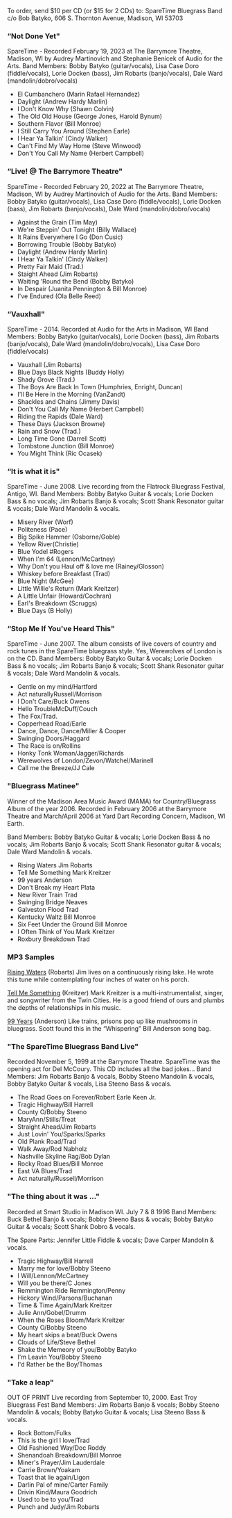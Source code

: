 To order, send $10 per CD (or $15 for 2 CDs) to: SpareTime Bluegrass Band c/o Bob Batyko, 606 S. Thornton Avenue, Madison, WI 53703

### “Not Done Yet"
SpareTime - Recorded February 19, 2023 at The Barrymore Theatre, Madison, WI by Audrey Martinovich and Stephanie Benicek of Audio for the Arts.
Band Members: Bobby Batyko (guitar/vocals), Lisa Case Doro (fiddle/vocals), Lorie Docken (bass), Jim Robarts (banjo/vocals), Dale Ward (mandolin/dobro/vocals)

- El Cumbanchero (Marin Rafael Hernandez)
- Daylight (Andrew Hardy Marlin)
- I Don't Know Why (Shawn Colvin)
- The Old Old House (George Jones, Harold Bynum)
- Southern Flavor (Bill Monroe)
- I Still Carry You Around (Stephen Earle)
- I Hear Ya Talkin' (Cindy Walker)
- Can't Find My Way Home (Steve Winwood)
- Don't You Call My Name (Herbert Campbell)

### “Live! @ The Barrymore Theatre"
SpareTime - Recorded February 20, 2022 at The Barrymore Theatre, Madison, WI by Audrey Martinovich of Audio for the Arts.
Band Members: Bobby Batyko (guitar/vocals), Lisa Case Doro (fiddle/vocals), Lorie Docken (bass), Jim Robarts (banjo/vocals), Dale Ward (mandolin/dobro/vocals)

- Against the Grain (Tim May)
- We're Steppin' Out Tonight (Billy Wallace)
- It Rains Everywhere I Go (Don Cusic)
- Borrowing Trouble (Bobby Batyko)
- Daylight (Andrew Hardy Marlin)
- I Hear Ya Talkin' (Cindy Walker)
- Pretty Fair Maid (Trad.)
- Staight Ahead (Jim Robarts)
- Waiting 'Round the Bend (Bobby Batyko)
- In Despair (Juanita Pennington & Bill Monroe)
- I've Endured (Ola Belle Reed)

### “Vauxhall"
SpareTime - 2014. Recorded at Audio for the Arts in Madison, WI
Band Members: Bobby Batyko (guitar/vocals), Lorie Docken (bass), Jim Robarts (banjo/vocals), Dale Ward (mandolin/dobro/vocals), Lisa Case Doro (fiddle/vocals)

- Vauxhall (Jim Robarts)
- Blue Days Black Nights (Buddy Holly)
- Shady Grove (Trad.)
- The Boys Are Back In Town (Humphries, Enright, Duncan)
- I'll Be Here in the Morning (VanZandt)
- Shackles and Chains (Jimmy Davis)
- Don't You Call My Name (Herbert Campbell)
- Riding the Rapids (Dale Ward)
- These Days (Jackson Browne)
- Rain and Snow (Trad.)
- Long Time Gone (Darrell Scott)
- Tombstone Junction (Bill Monroe)
- You Might Think (Ric Ocasek)

### “It is what it is"
SpareTime - June 2008. Live recording from the Flatrock Bluegrass Festival, Antigo, WI.
Band Members: Bobby Batyko Guitar & vocals; Lorie Docken Bass & no vocals; Jim Robarts Banjo & vocals; Scott Shank Resonator guitar & vocals; Dale Ward Mandolin & vocals.

- Misery River (Worf)
- Politeness (Pace)
- Big Spike Hammer (Osborne/Goble)
- Yellow River(Christie)
- Blue Yodel #Rogers
- When I'm 64 (Lennon/McCartney)
- Why Don't you Haul off & love me (Rainey/Glosson)
- Whiskey before Breakfast (Trad)
- Blue Night (McGee)
- Little Willie's Return (Mark Kreitzer)
- A Little Unfair (Howard/Cochran)
- Earl's Breakdown (Scruggs)
- Blue Days (B Holly)

### “Stop Me If You've Heard This"
SpareTime - June 2007. The album consists of live covers of country and rock tunes in the SpareTime bluegrass style. Yes, Werewolves of London is on the CD.
Band Members: Bobby Batyko Guitar & vocals; Lorie Docken Bass & no vocals; Jim Robarts Banjo & vocals; Scott Shank Resonator guitar & vocals; Dale Ward Mandolin & vocals.

- Gentle on my mind/Hartford
- Act naturallyRussell/Morrison
- I Don't Care/Buck Owens
- Hello TroubleMcDuff/Couch
- The Fox/Trad.
- Copperhead Road/Earle
- Dance, Dance, Dance/Miller & Cooper
- Swinging Doors/Haggard
- The Race is on/Rollins
- Honky Tonk Woman/Jagger/Richards
- Werewolves of London/Zevon/Watchel/Marinell
- Call me the Breeze/JJ Cale

### "Bluegrass Matinee"
Winner of the Madison Area Music Award (MAMA) for Country/Bluegrass Album of the year 2006. Recorded in February 2006 at the Barrymore Theatre and March/April 2006 at Yard Dart Recording Concern, Madison, WI Earth.

Band Members: Bobby Batyko Guitar & vocals; Lorie Docken Bass & no vocals; Jim Robarts Banjo & vocals; Scott Shank Resonator guitar & vocals; Dale Ward Mandolin & vocals.

- Rising Waters Jim Robarts
- Tell Me Something Mark Kreitzer
- 99 years Anderson
- Don't Break my Heart Plata
- New River Train Trad
- Swinging Bridge Neaves
- Galveston Flood Trad
- Kentucky Waltz Bill Monroe
- Six Feet Under the Ground Bill Monroe
- I Often Think of You Mark Kreitzer
- Roxbury Breakdown Trad

### MP3 Samples

[Rising Waters](http://www.sparetimebluegrass.com/documents/Track3.mp3) (Robarts) Jim lives on a continuously rising lake. He wrote this tune while contemplating four inches of water on his porch.

[Tell Me Something](http://www.sparetimebluegrass.com/documents/Track2.mp3) (Kreitzer) Mark Kreitzer is a multi-instrumentalist, singer, and songwriter from the Twin Cities. He is a good friend of ours and plumbs the depths of relationships in his music.

[99 Years](http://www.sparetimebluegrass.com/documents/Track1.mp3) (Anderson) Like trains, prisons pop up like mushrooms in bluegrass. Scott found this in the “Whispering” Bill Anderson song bag.

### "The SpareTime Bluegrass Band Live"
Recorded November 5, 1999 at the Barrymore Theatre. SpareTime was the opening act for Del McCoury. This CD includes all the bad jokes...
Band Members: Jim Robarts Banjo & vocals, Bobby Steeno Mandolin & vocals, Bobby Batyko Guitar & vocals, Lisa Steeno Bass & vocals.

- The Road Goes on Forever/Robert Earle Keen Jr.
- Tragic Highway/Bill Harrell
- County O/Bobby Steeno
- MaryAnn/Stills/Treat
- Straight Ahead/Jim Robarts
- Just Lovin' You/Sparks/Sparks
- Old Plank Road/Trad
- Walk Away/Rod Nabholz
- Nashville Skyline Rag/Bob Dylan
- Rocky Road Blues/Bill Monroe
- East VA Blues/Trad
- Act naturally/Russell/Morrison

### "The thing about it was ..."

Recorded at Smart Studio in Madison WI. July 7 & 8 1996 Band Members: Buck Bethel Banjo & vocals; Bobby Steeno Bass & vocals; Bobby Batyko Guitar & vocals; Scott Shank Dobro & vocals.

The Spare Parts: Jennifer Little Fiddle & vocals; Dave Carper Mandolin & vocals.

- Tragic Highway/Bill Harrell
- Marry me for love/Bobby Steeno
- I Will/Lennon/McCartney
- Will you be there/C Jones
- Remmington Ride Remmington/Penny
- Hickory Wind/Parsons/Buchanan
- Time & Time Again/Mark Kreitzer
- Julie Ann/Gobel/Drumm
- When the Roses Bloom/Mark Kreitzer
- County O/Bobby Steeno
- My heart skips a beat/Buck Owens
- Clouds of Life/Steve Bethel
- Shake the Memeory of you/Bobby Batyko
- I'm Leavin You/Bobby Steeno
- I'd Rather be the Boy/Thomas

### "Take a leap"

OUT OF PRINT Live recording from September 10, 2000. East Troy Bluegrass Fest Band Members: Jim Robarts Banjo & vocals; Bobby Steeno Mandolin & vocals; Bobby Batyko Guitar & vocals; Lisa Steeno Bass & vocals.

- Rock Bottom/Fulks
- This is the girl I love/Trad
- Old Fashioned Way/Doc Roddy
- Shenandoah Breakdown/Bill Monroe
- Miner's Prayer/Jim Lauderdale
- Carrie Brown/Yoakam
- Toast that lie again/Ligon
- Darlin Pal of mine/Carter Family
- Drivin Kind/Maura Goodrich
- Used to be to you/Trad
- Punch and Judy/Jim Robarts
